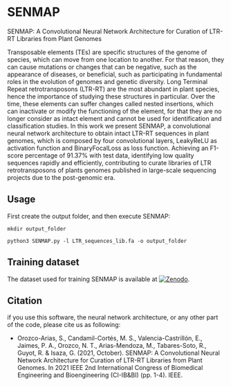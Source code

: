 # SENMAP
SENMAP: A Convolutional Neural Network Architecture for Curation of LTR-RT Libraries from Plant Genomes

Transposable elements (TEs) are specific structures of the genome of species, which can move from one location to another. For that reason, they can cause mutations or changes that can be negative, such as the appearance of diseases, or beneficial, such as participating in fundamental roles in the evolution of genomes and  genetic diversity. Long Terminal Repeat retrotransposons (LTR-RT) are the most abundant in plant species, hence the importance of studying these structures in particular. Over the time, these elements can suffer changes called nested insertions, which can inactivate or modify the functioning of the element, for that they are no longer consider as intact element and cannot be used for identification and classification studies. In this work we present SENMAP, a convolutional neural network architecture to obtain intact LTR-RT sequences in plant genomes, which is composed by four convolutional layers, LeakyReLU as activation function and  BinaryFocalLoss as loss function. Achieving an F1-score percentage of 91.37% with test data, identifying low quality sequences rapidly and efficiently, contributing to curate libraries of LTR retrotransposons of plants genomes published in large-scale sequencing projects due to the post-genomic era. 

## Usage
First create the output folder, and then execute SENMAP:

```
mkdir output_folder
```

```
python3 SENMAP.py -l LTR_sequences_lib.fa -o output_folder
```

## Training dataset
The dataset used for training SENMAP is available at [![Zenodo](https://zenodo.org/badge/DOI/10.5281/zenodo.11243249.svg)](https://doi.org/10.5281/zenodo.11243249).


## Citation
if you use this software, the neural network architecture, or any other part of the code, please cite us as following:

* Orozco-Arias, S., Candamil-Cortés, M. S., Valencia-Castrillón, E., Jaimes, P. A., Orozco, N. T., Arias-Mendoza, M., Tabares-Soto, R., Guyot, R. & Isaza, G. (2021, October). SENMAP: A Convolutional Neural Network Architecture for Curation of LTR-RT Libraries from Plant Genomes. In 2021 IEEE 2nd International Congress of Biomedical Engineering and Bioengineering (CI-IB&BI) (pp. 1-4). IEEE.

